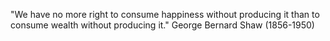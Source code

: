 "We have no more right to consume happiness without producing it than to
 consume wealth without producing it." George Bernard Shaw (1856-1950) 